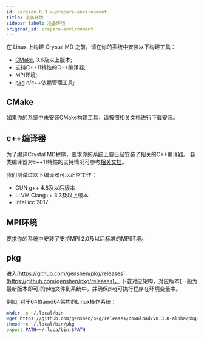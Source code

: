 ```yaml
---
id: version-0.3.x-prepare-environment
title: 准备环境
sidebar_label: 准备环境
original_id: prepare-environment
---
```


在 Linux 上构建 Crystal MD 之前，请在你的系统中安装以下构建工具：
- [CMake](http://cmake.org), 3.6及以上版本;
- 支持C++11特性的C++编译器;
- MPI环境;
- [pkg](https://github.com/genshen/pkg) c/c++依赖管理工具;

## CMake
如果你的系统中未安装CMake构建工具，请按照[相关文档](https://cmake.org/)进行下载安装。

## c++编译器
为了编译Crystal MD程序，要求你的系统上要已经安装了相关的C++编译器。
各类编译器对c++11特性的支持情况可参考[相关文档](http://zh.cppreference.com/w/cpp/compiler_support#cpp11})。

我们测试过以下编译器可以正常工作：
- GUN g++ 4.8及以后版本
- LLVM Clang++ 3.3及以上版本
- Intel icc 2017

## MPI环境
要求你的系统中安装了支持MPI 2.0及以后标准的MPI环境。

## pkg
进入[https://github.com/genshen/pkg/releases](https://github.com/genshen/pkg/releases)，
下载对应架构，对应版本(一般为最新版本即可)的pkg文件到系统中，并确保pkg可执行程序在环境变量中。

例如, 对于64位amd64架构的Linux操作系统：
```bash
mkdir -p ~/.local/bin
wget https://github.com/genshen/pkg/releases/download/v0.3.0-alpha/pkg-linux-amd64 -O ~/.local/bin/pkg
chmod +x ~/.local/bin/pkg
export PATH=~/.loca/bin:$PATH
```
